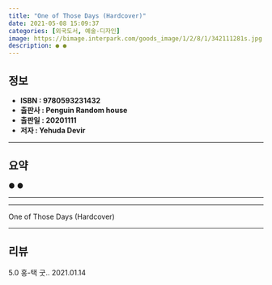 ```yaml
---
title: "One of Those Days (Hardcover)"
date: 2021-05-08 15:09:37
categories: [외국도서, 예술-디자인]
image: https://bimage.interpark.com/goods_image/1/2/8/1/342111281s.jpg
description: ● ●
---
```


## **정보**

- **ISBN : 9780593231432**
- **출판사 : Penguin Random house**
- **출판일 : 20201111**
- **저자 : Yehuda Devir**

------



## **요약**

●  ●  

------



------


One of Those Days (Hardcover) 

------


## **리뷰** 

5.0 홍-택 굿.. 2021.01.14 <br/>